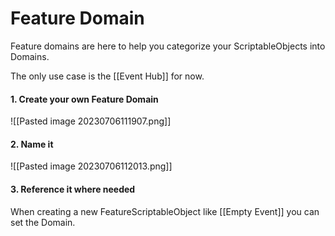 # Feature Domain

Feature domains are here to help you categorize your ScriptableObjects into Domains.

The only use case is the [[Event Hub]] for now.

#### 1. Create your own Feature Domain

![[Pasted image 20230706111907.png]]

#### 2. Name it

![[Pasted image 20230706112013.png]]

#### 3. Reference it where needed

When creating a new FeatureScriptableObject like [[Empty Event]] you can set the Domain.